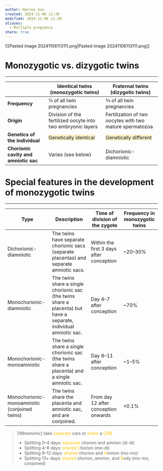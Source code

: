 ```yaml
---
author: Harvey Guo
created: 2024-11-06 11:30
modified: 2024-11-06 11:30
aliases:
  - Multiple pregnancy
share: true
---
```

![[Pasted image 20241106113111.png|Pasted image 20241106113111.png]]
# Monozygotic vs. dizygotic twins
---

|                                       | Identical twins (monozygotic twins)                                          | Fraternal twins (dizygotic twins)                                            |
| ------------------------------------- | ---------------------------------------------------------------------------- | ---------------------------------------------------------------------------- |
| **Frequency**                         | ⅓ of all twin pregnancies                                                    | ⅔ of all twin pregnancies                                                    |
| **Origin**                            | Division of the fertilized oocyte into two embryonic layers                  | Fertilization of two oocytes with two mature spermatozoa                     |
| **Genetics of the individual**        | <span style="background:rgba(240, 200, 0, 0.2)">Genetically identical</span> | <span style="background:rgba(240, 200, 0, 0.2)">Genetically different</span> |
| **Chorionic cavity and amniotic sac** | Varies (see below)                                                           | Dichorionic-diamniotic                                                       |
# Special features in the development of monozygotic twins
---

| Type                                  | Description                                                                               | Time of division of the zygote | Frequency in monozygotic twins |
|---------------------------------------|-------------------------------------------------------------------------------------------|--------------------------------|---------------------------------|
| Dichorionic-diamniotic                | The twins have separate chorionic sacs (separate placentas) and separate amniotic sacs.   | Within the first 3 days after conception | ~20–30% |
| Monochorionic-diamniotic              | The twins share a single chorionic sac (the twins share a placenta) but have a separate, individual amniotic sac. | Day 4–7 after conception      | ~70%                            |
| Monochorionic-monoamniotic            | The twins share a single chorionic sac (the twins share a placenta) and a single amniotic sac. | Day 8–11 after conception | ~1–5%                           |
| Monochorionic-monoamniotic (conjoined twins) | The twins share the placenta and amniotic sac, and are conjoined.                      | From day 12 after conception onwards | <0.1%                           |


>[!Mnemonic] take <font color="#ffc000">separate</font> cars or <font color="#ffc000">share</font> a <font color="#ffc000">CAB</font>
>- Splitting 0–4 days: <font color="#ffc000">separate</font> chorion and amnion (di-di)
>- Splitting 4–8 days: <font color="#ffc000">shared</font> <font color="#ffc000">C</font>horion (mo-di)
>- Splitting 8–12 days: <font color="#ffc000">shared</font> chorion and <font color="#ffc000">A</font>mnion (mo-mo)
>- Splitting 13+ days: <font color="#ffc000">shared</font> chorion, amnion, and <font color="#ffc000">B</font>ody (mo-mo; conjoined)